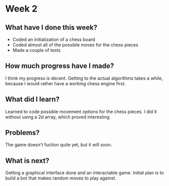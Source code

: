 # Week 2

## What have I done this week?

- Coded an initialization of a chess board
- Coded almost all of the possible moves for the chess pieces
- Made a couple of tests

## How much progress have I made?

I think my progress is decent. Getting to the actual algorithms takes a while, because I would rather have a working chess engine first.

## What did I learn?

Learned to code possible movement options for the chess pieces. I did it without using a 2d array, which proved interesting.

## Problems?

The game doesn't fuction quite yet, but it will soon.

## What is next?

Getting a graphical interface done and an interactable game. Initial plan is to build a bot that makes random moves to play against.
